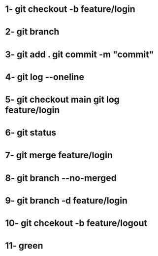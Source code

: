 #   1- git checkout -b feature/login
#   2- git branch
#   3- git add . git commit -m "commit"
#   4- git log --oneline
#   5- git checkout main git log feature/login
#   6- git status
#   7- git merge feature/login
#   8- git branch --no-merged
#   9- git branch -d feature/login
#   10- git chcekout -b feature/logout
#   11- green